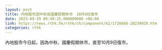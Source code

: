 ```yaml
---
layout: post
title: 內地股市因中秋及國慶假期休市　10月9日復市
date: 2023-09-29 09:49:25.000000000 +08:00
link: https://news.rthk.hk/rthk/ch/component/k2/1720668-20230929.htm
categories: rthk
---
```


內地股市今日起，因為中秋、國慶假期休市，直至10月9日復市。
